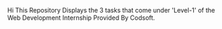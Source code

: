 Hi This Repository Displays the 3 tasks that come under 'Level-1' of the Web Development Internship Provided By Codsoft.
